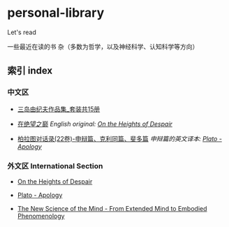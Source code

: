 # personal-library
Let's read

一些最近在读的书 杂（多数为哲学，以及神经科学、认知科学等方向）
## 索引 index
### 中文区
- [三岛由纪夫作品集_套装共15册](https://github.com/PMogu/personal-library/blob/main/%5BCH%5D%20三岛由纪夫作品集_套装共15册.pdf)

- [在绝望之巅](https://github.com/PMogu/personal-library/blob/main/%5BCH%5D%20在绝望之巅.pdf)
    *English original: [On the Heights of Despair](https://github.com/PMogu/personal-library/blob/main/%5BEN%5D%20On%20the%20Heights%20of%20Despair.pdf)*

- [柏拉图对话录(22卷)-申辩篇、克利同篇、斐多篇](https://github.com/PMogu/personal-library/blob/main/%5BCH%5D%20柏拉图对话录(22卷)-申辩篇、克利同篇、斐多篇.pdf)
  *申辩篇的英文译本: [Plato - Apology](https://github.com/PMogu/personal-library/blob/main/%5BEN%5D%20Plato%20-%20Apology.pdf)*

### 外文区 International Section
- [On the Heights of Despair](https://github.com/PMogu/personal-library/blob/main/%5BEN%5D%20On%20the%20Heights%20of%20Despair.pdf)

- [Plato - Apology](https://github.com/PMogu/personal-library/blob/main/%5BEN%5D%20Plato%20-%20Apology.pdf)

- [The New Science of the Mind - From Extended Mind to Embodied Phenomenology](https://github.com/PMogu/personal-library/blob/main/%5BEN%5D%20The%20New%20Science%20of%20the%20Mind%20From%20Extended%20Mind%20to%20Embodied%20Phenomenology.pdf)
